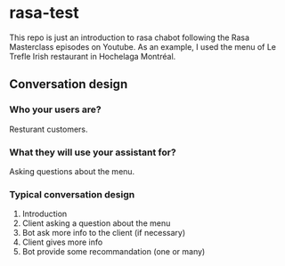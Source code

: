 # rasa-test

This repo is just an introduction to rasa chabot following the Rasa Masterclass episodes on Youtube. As an example, I used the menu of Le Trefle Irish restaurant in Hochelaga Montréal.

## Conversation design

### Who your users are?

Resturant customers.

### What they will use your assistant for?

Asking questions about the menu. 

### Typical conversation design

1. Introduction
2. Client asking a question about the menu
3. Bot ask more info to the client (if necessary)
4. Client gives more info
5. Bot provide some recommandation (one or many)
